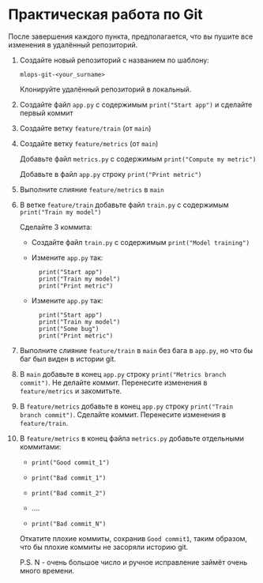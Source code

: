 # Практическая работа по Git

После завершения каждого пункта, предполагается, что вы пушите все изменения в удалённый репозиторий.

1. Создайте новый репозиторий с названием по шаблону:

    `mlops-git-<your_surname>`

    Клонируйте удалённый репозиторий в локальный.

2. Создайте файл `app.py` с содержимым `print("Start app")` и сделайте первый коммит

3. Создайте ветку `feature/train` (от `main`)

4. Создайте ветку `feature/metrics` (от `main`)
    
    Добавьте файл `metrics.py` с содержимым `print("Compute my metric")`

    Добавьте в файл `app.py` строку `print("Print metric")`

5. Выполните слияние `feature/metrics` в `main`

6. В ветке `feature/train` добавьте файл `train.py` с содержимым `print("Train my model")`

    Сделайте 3 коммита:

    * Создайте файл `train.py` с содержимым `print("Model training")`
    * Измените `app.py` так:

            print("Start app")
            print("Train my model")
            print("Print metric")

    * Измените `app.py` так:

            print("Start app")
            print("Train my model")
            print("Some bug")
            print("Print metric")

7. Выполните слияние `feature/train` в `main` без бага в `app.py`, но что бы баг был виден в истории git.

8. В `main` добавьте в конец `app.py` строку `print("Metrics branch commit")`. Не делайте коммит. Перенесите изменения в `feature/metrics` и закомитьте.

9. В `feature/metrics` добавьте в конец `app.py` строку `print("Train branch commit")`. Сделайте коммит. Перенесите изменения в `feature/train`.

9. В `feature/metrics` в конец файла `metrics.py` добавьте отдельными коммитами:

    * `print("Good commit_1")`
    * `print("Bad commit_1")`
    * `print("Bad commit_2")`
   
    * ....
    * `print("Bad commit_N")`

    Откатите плохие коммиты, сохранив `Good commit1`, таким образом, что бы плохие коммиты не засоряли историю git.

    P.S. N - очень большое число и ручное исправление займёт очень много времени.
